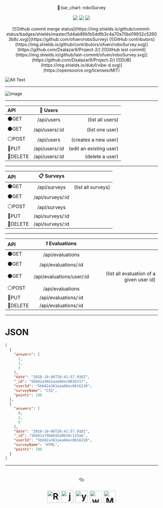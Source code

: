 <div align="center">
 🤖:bar_chart: roboSurvey
</div>

<div align="center">
<br>
<a target="_blank" rel="noopener noreferrer" href="https://camo.githubusercontent.com/d24f2f8414437a9491ea3145cafd373167315d50/68747470733a2f2f666f7274686562616467652e636f6d2f696d616765732f6261646765732f6275696c742d776974682d6c6f76652e737667"><img src="https://camo.githubusercontent.com/d24f2f8414437a9491ea3145cafd373167315d50/68747470733a2f2f666f7274686562616467652e636f6d2f696d616765732f6261646765732f6275696c742d776974682d6c6f76652e737667" data-canonical-src="https://forthebadge.com/images/badges/built-with-love.svg" style="max-width:100%;"></a>
<a target="_blank" rel="noopener noreferrer" href="https://camo.githubusercontent.com/fd5718136c433ef04e3b2e9f7a66ae27dc023191/68747470733a2f2f666f7274686562616467652e636f6d2f696d616765732f6261646765732f6d6164652d776974682d6a6176617363726970742e737667"><img src="https://camo.githubusercontent.com/fd5718136c433ef04e3b2e9f7a66ae27dc023191/68747470733a2f2f666f7274686562616467652e636f6d2f696d616765732f6261646765732f6d6164652d776974682d6a6176617363726970742e737667" data-canonical-src="https://forthebadge.com/images/badges/made-with-javascript.svg" style="max-width:100%;"></a>
<a target="_blank" rel="noopener noreferrer" href="https://camo.githubusercontent.com/9de09295bb0ddc631e7180c44110bcbe31f7f179/68747470733a2f2f666f7274686562616467652e636f6d2f696d616765732f6261646765732f666f722d796f752e737667"><img src="https://camo.githubusercontent.com/9de09295bb0ddc631e7180c44110bcbe31f7f179/68747470733a2f2f666f7274686562616467652e636f6d2f696d616765732f6261646765732f666f722d796f752e737667" data-canonical-src="https://forthebadge.com/images/badges/for-you.svg" style="max-width:100%;"></a>
</div>

<br>
<div align="center">
[![Github commit merge status](https://img.shields.io/github/commit-status/badges/shields/master/5d4ab86b1b5ddfb3c4a70a70bd19932c52603b8c.svg)](https://github.com/ofuen/roboSurvey)
[![GitHub contributors](https://img.shields.io/github/contributors/ofuen/roboSurvey.svg)](https://github.com/Dsalazar9/Project-2/)
[![GitHub last commit](https://img.shields.io/github/last-commit/ofuen/roboSurvey.svg)](https://github.com/Dsalazar9/Project-2/)
[![DUB](https://img.shields.io/dub/l/vibe-d.svg)](https://opensource.org/licenses/MIT)
 </div>

![Alt Text](https://cdn.dribbble.com/users/37530/screenshots/2937858/drib_blink_bot.gif)
***
![image](https://user-images.githubusercontent.com/19554935/46582075-9f41a600-ca0f-11e8-9fca-caa81f0d27de.png)
***
| API | :couple: Users |  |
| :---         |     :---:      |          ---: |
|  :black_circle:GET   |  /api/users    | (list all users)    |
|  :black_circle:GET     | /api/users/:id       | (list one user)      |
|  :white_circle:POST     | /api/users       | (creates a new user)      |
|  :large_blue_circle:PUT     | /api/users/:id       | (edit an existing user)      |
|  :red_circle:DELETE     | /api/users/:id       | (delete a user)      |
***
|  API | :clipboard: Surveys  |  |
| :---         |     :---:      |          ---: |
|  :black_circle:GET   | /api/surveys     | (list all surveys)    |
|  :black_circle:GET     | /api/surveys/:id       |       |
|  :white_circle:POST     | /api/surveys       |       |
|  :large_blue_circle:PUT     | /api/surveys/:id       |       |
|  :red_circle:DELETE     | /api/surveys/:id       |       |
***
|  API | :heavy_exclamation_mark: Evaluations  |  |
| :---         |     :---:      |          ---: |
|  :black_circle:GET   | /api/evaluations     |     |
|  :black_circle:GET     | /api/evaluations/:id       |       |
|  :black_circle:GET     | /api/evaluations/user/:id       | (list all evaluation of a given user id)      |
|  :white_circle:POST     | /api/evaluations       |       |
|  :large_blue_circle:PUT     | /api/evaluations/:id       |       |
|  :red_circle:DELETE     | /api/evaluations/:id       |      
***
# JSON
```json
[
  {
    "answers": [
      2,
      1,
      3
    ],
    "date": "2018-10-06T20:41:57.916Z",
    "_id": "5bb82a36b1aaa66ec0016217",
    "userId": "5bb82a361aaa66ec0016210",
    "surveyName": "CSS",
    "points": 100
  },
  {
    "answers": [
      0,
      2,
      0
    ],
    "date": "2018-10-06T20:41:57.916Z",
    "_id": "5bb91a79b6642a0b26c115ae",
    "userId": "5bb82a361aaa66ec0016210",
    "surveyName": "HTML",
    "points": 100
  }
]
```
***
<h1 align="center">
<a id="user-content---------------------------------------" class="anchor" aria-hidden="true" href="#--------------------------------------"><svg class="octicon octicon-link" viewBox="0 0 16 16" version="1.1" width="16" height="16" aria-hidden="true"><path fill-rule="evenodd" d="M4 9h1v1H4c-1.5 0-3-1.69-3-3.5S2.55 3 4 3h4c1.45 0 3 1.69 3 3.5 0 1.41-.91 2.72-2 3.25V8.59c.58-.45 1-1.27 1-2.09C10 5.22 8.98 4 8 4H4c-.98 0-2 1.22-2 2.5S3 9 4 9zm9-3h-1v1h1c1 0 2 1.22 2 2.5S13.98 12 13 12H9c-.98 0-2-1.22-2-2.5 0-.83.42-1.64 1-2.09V6.25c-1.09.53-2 1.84-2 3.25C6 11.31 7.55 13 9 13h4c1.45 0 3-1.69 3-3.5S14.5 6 13 6z"></path></svg></a><p>
  <a target="_blank" rel="noopener noreferrer" href="https://camo.githubusercontent.com/6c4b61b98b09a9efcc88de029774598d43c9f7bc/687474703a2f2f7777772e616e616d757365722e636f6d2f77702d636f6e74656e742f75706c6f6164732f323031372f30332f6c6f676f2d353738783237302e706e67"><img alt="React.js" src="https://camo.githubusercontent.com/6c4b61b98b09a9efcc88de029774598d43c9f7bc/687474703a2f2f7777772e616e616d757365722e636f6d2f77702d636f6e74656e742f75706c6f6164732f323031372f30332f6c6f676f2d353738783237302e706e67" height="40" data-canonical-src="http://www.anamuser.com/wp-content/uploads/2017/03/logo-578x270.png" style="max-width:100%;"></a>
<a target="_blank" rel="noopener noreferrer" href="https://camo.githubusercontent.com/87f498d3c853fa9d090b8db290264301c20bff9e/68747470733a2f2f63646e2e61757468302e636f6d2f626c6f672f74657374696e672d72656163742d776974682d6a6573742f6c6f676f2e706e67"><img alt="jest" src="https://camo.githubusercontent.com/87f498d3c853fa9d090b8db290264301c20bff9e/68747470733a2f2f63646e2e61757468302e636f6d2f626c6f672f74657374696e672d72656163742d776974682d6a6573742f6c6f676f2e706e67" height="40" data-canonical-src="https://cdn.auth0.com/blog/testing-react-with-jest/logo.png" style="max-width:100%;"></a>
<a target="_blank" rel="noopener noreferrer" href="https://camo.githubusercontent.com/8757d6dcf389abbcd5753b41204d9fc66a77ff92/68747470733a2f2f7777772e6272616d2e75732f776f726470726573732f77702d636f6e74656e742f75706c6f6164732f323031362f31302f7961726e2d6b697474656e2d66756c6c2e706e67"><img alt="yarn" src="https://camo.githubusercontent.com/8757d6dcf389abbcd5753b41204d9fc66a77ff92/68747470733a2f2f7777772e6272616d2e75732f776f726470726573732f77702d636f6e74656e742f75706c6f6164732f323031362f31302f7961726e2d6b697474656e2d66756c6c2e706e67" height="40" data-canonical-src="https://www.bram.us/wordpress/wp-content/uploads/2016/10/yarn-kitten-full.png" style="max-width:100%;"></a>
    <a target="_blank" rel="noopener noreferrer" href="https://camo.githubusercontent.com/2cb875349c306c72e5f6bbc63dff6ebb3379fbe6/68747470733a2f2f6c632d6d686b65306b75762e636e2d6e312e6c6366696c652e636f6d2f33633230306232366166323937353135343965652e706e67"><img alt="webpack" src="https://camo.githubusercontent.com/2cb875349c306c72e5f6bbc63dff6ebb3379fbe6/68747470733a2f2f6c632d6d686b65306b75762e636e2d6e312e6c6366696c652e636f6d2f33633230306232366166323937353135343965652e706e67" height="40" data-canonical-src="https://lc-mhke0kuv.cn-n1.lcfile.com/3c200b26af29751549ee.png" style="max-width:100%;"></a>
    <a target="_blank" rel="noopener noreferrer" href="https://camo.githubusercontent.com/77746c15b988a5f1b3f2579bd02f57f1e41444e1/68747470733a2f2f6d6174657269616c2d75692e636f6d2f7374617469632f696d616765732f6d6174657269616c2d75692d6c6f676f2e737667"><img alt="Material UI" src="https://camo.githubusercontent.com/77746c15b988a5f1b3f2579bd02f57f1e41444e1/68747470733a2f2f6d6174657269616c2d75692e636f6d2f7374617469632f696d616765732f6d6174657269616c2d75692d6c6f676f2e737667" height="40" data-canonical-src="https://material-ui.com/static/images/material-ui-logo.svg" style="max-width:100%;"></a>   
</p>
</h1>
